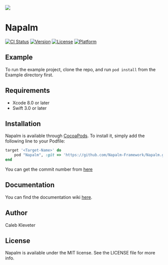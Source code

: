 ![](https://github.com/Napalm-Framework/Napalm/blob/master/Example/napalm-header.png)

# Napalm

[![CI Status](http://img.shields.io/travis/Caleb/Napalm.svg?style=flat)](https://travis-ci.org/Caleb/Napalm)
[![Version](https://img.shields.io/cocoapods/v/Napalm.svg?style=flat)](http://cocoapods.org/pods/Napalm)
[![License](https://img.shields.io/cocoapods/l/Napalm.svg?style=flat)](http://cocoapods.org/pods/Napalm)
[![Platform](https://img.shields.io/cocoapods/p/Napalm.svg?style=flat)](http://cocoapods.org/pods/Napalm)

## Example

To run the example project, clone the repo, and run `pod install` from the Example directory first.

## Requirements

- Xcode 8.0 or later
- Swift 3.0 or later

## Installation

Napalm is available through [CocoaPods](http://cocoapods.org). To install
it, simply add the following line to your Podfile:

```ruby
target '<Target-Name>' do
    pod "Napalm", :git => 'https://github.com/Napalm-Framework/Napalm.git', :commit => '<Commit-Number>'
end

```

You can get the commit number from [here](https://github.com/Napalm-Framework/Napalm/commits/master)

## Documentation

You can find the documentation wiki [here](https://github.com/Napalm-Framework/Napalm/wiki/Documentation).

## Author

Caleb Kleveter

## License

Napalm is available under the MIT license. See the LICENSE file for more info.

